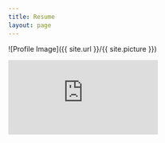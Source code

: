 ```yaml
---
title: Resume
layout: page
---
```

![Profile Image]({{ site.url }}/{{ site.picture }})

<p></p>

![Resume](https://github.com/kmjch/kmjch.github.io/blob/master/assets/MK_Resume.pdf?raw=true)
